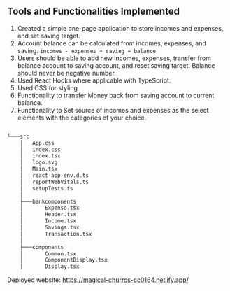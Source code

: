
## Tools and Functionalities Implemented

1. Created a simple one-page application to store incomes and expenses, and set
saving target.
2. Account balance can be calculated from incomes, expenses, and saving.
`incomes - expenses + saving = balance`
3. Users should be able to add new incomes, expenses, transfer from balance account to saving account, and reset saving target. Balance should never be negative number.
4. Used React Hooks where applicable with TypeScript.
5. Used CSS for styling.
6. Functionality to transfer Money back from saving account to current balance.
7. Functionality to Set source of incomes and expenses as the select elements with the categories of your choice.


```sh

└───src
    │   App.css
    │   index.css
    │   index.tsx
    │   logo.svg
    │   Main.tsx
    │   react-app-env.d.ts
    │   reportWebVitals.ts
    │   setupTests.ts
    │
    ├───bankcomponents
    │       Expense.tsx
    │       Header.tsx
    │       Income.tsx
    │       Savings.tsx
    │       Transaction.tsx
    │
    ├───components
    │       Common.tsx
    │       ComponentDisplay.tsx
    │       Display.tsx


```

Deployed website:
    https://magical-churros-cc0164.netlify.app/
